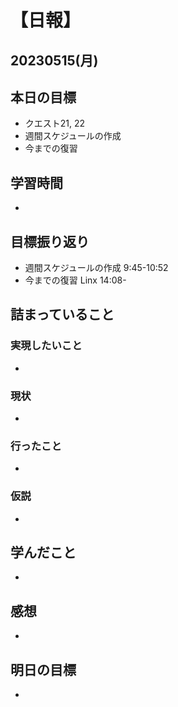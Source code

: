 # 【日報】
## 20230515(月)
## 本日の目標
- クエスト21, 22
- 週間スケジュールの作成
- 今までの復習

## 学習時間
- 

## 目標振り返り
- 週間スケジュールの作成 9:45-10:52
- 今までの復習 Linx 14:08-

## 詰まっていること
### 実現したいこと 
- 
### 現状
- 
### 行ったこと 
- 
### 仮説
- 

## 学んだこと
- 

## 感想
- 

## 明日の目標
- 



